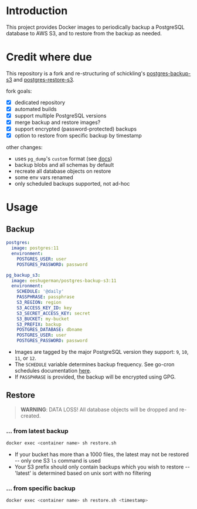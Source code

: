 # Introduction
This project provides Docker images to periodically backup a PostgreSQL database to AWS S3, and to restore from the backup as needed.

# Credit where due
This repository is a fork and re-structuring of schickling's [postgres-backup-s3](https://github.com/schickling/dockerfiles/tree/master/postgres-backup-s3) and [postgres-restore-s3](https://github.com/schickling/dockerfiles/tree/master/postgres-restore-s3).

fork goals:
  - [x] dedicated repository
  - [x] automated builds
  - [x] support multiple PostgreSQL versions
  - [x] merge backup and restore images?
  - [x] support encrypted (password-protected) backups
  - [x] option to restore from specific backup by timestamp

other changes:
  - uses `pg_dump`'s `custom` format (see [docs](https://www.postgresql.org/docs/10/app-pgdump.html))
  - backup blobs and all schemas by default
  - recreate all database objects on restore
  - some env vars renamed
  - only scheduled backups supported, not ad-hoc


# Usage
## Backup
```yaml
postgres:
  image: postgres:11
  environment:
    POSTGRES_USER: user
    POSTGRES_PASSWORD: password

pg_backup_s3:
  image: eeshugerman/postgres-backup-s3:11
  environment:
    SCHEDULE: '@daily'
    PASSPHRASE: passphrase
    S3_REGION: region
    S3_ACCESS_KEY_ID: key
    S3_SECRET_ACCESS_KEY: secret
    S3_BUCKET: my-bucket
    S3_PREFIX: backup
    POSTGRES_DATABASE: dbname
    POSTGRES_USER: user
    POSTGRES_PASSWORD: password
```
- Images are tagged by the major PostgreSQL version they support: `9`, `10`, `11`, or `12`.
- The `SCHEDULE` variable determines backup frequency. See go-cron schedules documentation [here](http://godoc.org/github.com/robfig/cron#hdr-Predefined_schedules).
- If `PASSPHRASE` is provided, the backup will be encrypted using GPG.

## Restore
> **WARNING**: DATA LOSS! All database objects will be dropped and re-created.

### ... from latest backup
```sh
docker exec <container name> sh restore.sh
```
- If your bucket has more than a 1000 files, the latest may not be restored -- only one S3 `ls` command is used
- Your S3 prefix should only contain backups which you wish to restore -- 'latest' is determined based on unix sort with no filtering

### ... from specific backup
```sh
docker exec <container name> sh restore.sh <timestamp>
```

